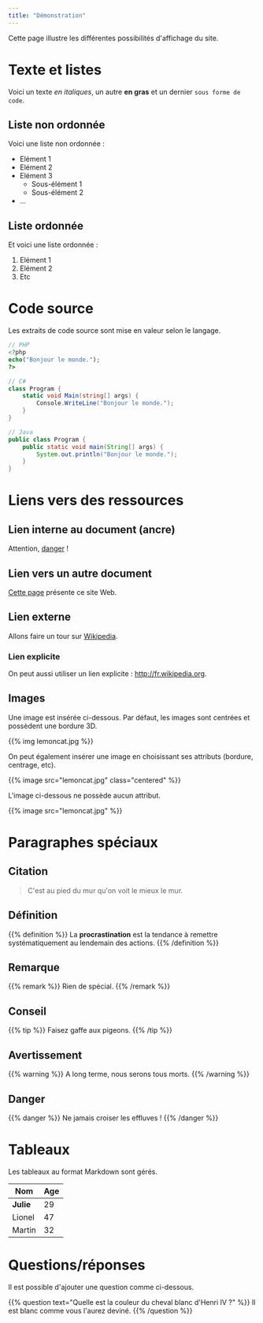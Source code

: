 ```yaml
---
title: "Démonstration"
---
```


Cette page illustre les différentes possibilités d'affichage du site.

Texte et listes
===============

Voici un texte *en italiques*, un autre **en gras** et un dernier `sous forme de code`.

## Liste non ordonnée

Voici une liste non ordonnée :

* Elément 1
* Elément 2
* Elément 3
    * Sous-élément 1
    * Sous-élément 2
* ...

## Liste ordonnée

Et voici une liste ordonnée :

1. Elément 1
2. Elément 2
3. Etc

Code source
===========

Les extraits de code source sont mise en valeur selon le langage.

```php
// PHP
<?php
echo("Bonjour le monde.");
?>
```

```c#
// C#
class Program {
    static void Main(string[] args) {
        Console.WriteLine("Bonjour le monde.");
    }
}
```

```java
// Java
public class Program {
    public static void main(String[] args) {
        System.out.println("Bonjour le monde.");
    }
}
```

Liens vers des ressources
=========================

## Lien interne au document (ancre)

Attention, [danger](#toc_15) !

## Lien vers un autre document

[Cette page](/site/) présente ce site Web.

## Lien externe

Allons faire un tour sur [Wikipedia](http://fr.wikipedia.org/).

### Lien explicite

On peut aussi utiliser un lien explicite : <http://fr.wikipedia.org>.

## Images

Une image est insérée ci-dessous. Par défaut, les images sont centrées et possèdent une bordure 3D.

{{% img lemoncat.jpg %}}

On peut également insérer une image en choisissant ses attributs (bordure, centrage, etc).

{{% image src="lemoncat.jpg" class="centered" %}}

L'image ci-dessous ne possède aucun attribut.

{{% image src="lemoncat.jpg" %}}

Paragraphes spéciaux
====================

## Citation

> C'est au pied du mur qu'on voit le mieux le mur.

## Définition

{{% definition %}}
La **procrastination** est la tendance à remettre systématiquement au lendemain des actions.
{{% /definition %}}

## Remarque

{{% remark %}}
Rien de spécial.
{{% /remark %}}

## Conseil

{{% tip %}}
Faisez gaffe aux pigeons.
{{% /tip %}}

## Avertissement

{{% warning %}}
A long terme, nous serons tous morts.
{{% /warning %}}

## Danger

{{% danger %}}
Ne jamais croiser les effluves !
{{% /danger %}}

Tableaux
========

Les tableaux au format Markdown sont gérés.

Nom     |   Age
--------|------
**Julie**   |   29
Lionel  |   47
Martin  |   32

Questions/réponses
==================

Il est possible d'ajouter une question comme ci-dessous.

{{% question text="Quelle est la couleur du cheval blanc d'Henri IV ?" %}}
Il est blanc comme vous l'aurez deviné.
{{% /question %}}


